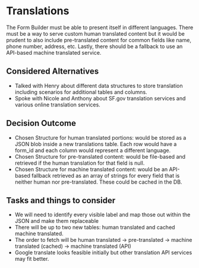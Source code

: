 # Translations
The Form Builder must be able to present itself in different languages. There must be a way to serve custom human translated content but it would be prudent to also include pre-translated content for common fields like name, phone number, address, etc. Lastly, there should be a fallback to use an API-based machine translated service.

## Considered Alternatives
* Talked with Henry about different data structures to store translation including scenarios for additional tables and columns.
* Spoke with Nicole and Anthony about SF.gov translation services and various online translation services.

## Decision Outcome
* Chosen Structure for human translated portions: would be stored as a JSON blob inside a new translations table. Each row would have a form_id and each column would represent a different language.
* Chosen Structure for pre-translated content: would be file-based and retrieved if the human translation for that field is null.
* Chosen Structure for machine translated content: would be an API-based fallback retrieved as an array of strings for every field that is neither human nor pre-translated. These could be cached in the DB.

## Tasks and things to consider
* We will need to identify every visible label and map those out within the JSON and make them replaceable
* There will be up to two new tables: human translated and cached machine translated.
* The order to fetch will be human translated -> pre-translated -> machine translated (cached) -> machine translated (API)
* Google translate looks feasible initially but other translation API services may fit better.